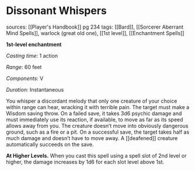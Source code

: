 # Dissonant Whispers
sources: [[Player's Handbook]] pg 234
tags: [[Bard]], [[Sorcerer Aberrant Mind Spells]], warlock (great old one), [[1st level]], [[Enchantment Spells]]

**1st-level enchantment**

*Casting time*: 1 action

*Range*: 60 feet

*Components*: V

*Duration*: Instantaneous

You whisper a discordant melody that only one creature of your choice within range can hear, wracking it with terrible pain. The target must make a Wisdom saving throw. On a failed save, it takes 3d6 psychic damage and must immediately use its reaction, if available, to move as far as its speed allows away from you. The creature doesn’t move into obviously dangerous ground, such as a fire or a pit. On a successful save, the target takes half as much damage and doesn’t have to move away. A [[deafened]] creature automatically succeeds on the save.

**At Higher Levels.** When you cast this spell using a spell slot of 2nd level or higher, the damage increases by 1d6 for each slot level above 1st.
